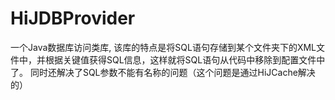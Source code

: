 # HiJDBProvider
一个Java数据库访问类库,
该库的特点是将SQL语句存储到某个文件夹下的XML文件中，并根据关键值获得SQL信息，这样就将SQL语句从代码中移除到配置文件中了。
同时还解决了SQL参数不能有名称的问题（这个问题是通过HiJCache解决的）
